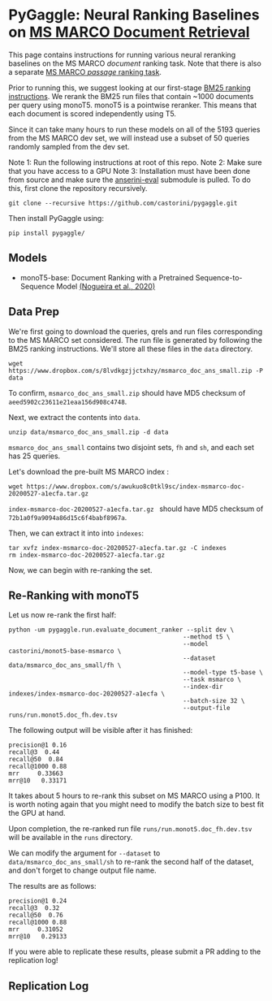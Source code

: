 # PyGaggle: Neural Ranking Baselines on [MS MARCO Document Retrieval](https://github.com/microsoft/TREC-2019-Deep-Learning)

This page contains instructions for running various neural reranking baselines on the MS MARCO *document* ranking task. 
Note that there is also a separate [MS MARCO *passage* ranking task](https://github.com/castorini/pygaggle/blob/master/docs/experiments-msmarco-passage.md).

Prior to running this, we suggest looking at our first-stage [BM25 ranking instructions](https://github.com/castorini/anserini/blob/master/docs/experiments-msmarco-doc.md).
We rerank the BM25 run files that contain ~1000 documents per query using monoT5.
monoT5 is a pointwise reranker. This means that each document is scored independently using T5.

Since it can take many hours to run these models on all of the 5193 queries from the MS MARCO dev set, we will instead use a subset of 50 queries randomly sampled from the dev set. 

Note 1: Run the following instructions at root of this repo.
Note 2: Make sure that you have access to a GPU
Note 3: Installation must have been done from source and make sure the [anserini-eval](https://github.com/castorini/anserini-eval) submodule is pulled. 
To do this, first clone the repository recursively.

```
git clone --recursive https://github.com/castorini/pygaggle.git
```

Then install PyGaggle using:

```
pip install pygaggle/
```

## Models

+ monoT5-base: Document Ranking with a Pretrained Sequence-to-Sequence Model [(Nogueira et al., 2020)](https://arxiv.org/pdf/2003.06713.pdf)

## Data Prep

We're first going to download the queries, qrels and run files corresponding to the MS MARCO set considered. The run file is generated by following the BM25 ranking instructions. We'll store all these files in the `data` directory.

```
wget https://www.dropbox.com/s/8lvdkgzjjctxhzy/msmarco_doc_ans_small.zip -P data
```

To confirm, `msmarco_doc_ans_small.zip` should have MD5 checksum of `aeed5902c23611e21eaa156d908c4748`.

Next, we extract the contents into `data`. 

```
unzip data/msmarco_doc_ans_small.zip -d data
```

`msmarco_doc_ans_small` contains two disjoint sets, `fh` and `sh`, and each set has 25 queries.

Let's download the pre-built MS MARCO index :

```
wget https://www.dropbox.com/s/awukuo8c0tkl9sc/index-msmarco-doc-20200527-a1ecfa.tar.gz
```

`index-msmarco-doc-20200527-a1ecfa.tar.gz ` should have MD5 checksum of `72b1a0f9a9094a86d15c6f4babf8967a`.

Then, we can extract it into into `indexes`:

```
tar xvfz index-msmarco-doc-20200527-a1ecfa.tar.gz -C indexes
rm index-msmarco-doc-20200527-a1ecfa.tar.gz
```

Now, we can begin with re-ranking the set.

## Re-Ranking with monoT5

Let us now re-rank the first half:

```
python -um pygaggle.run.evaluate_document_ranker --split dev \
                                                --method t5 \
                                                --model castorini/monot5-base-msmarco \
                                                --dataset data/msmarco_doc_ans_small/fh \
                                                --model-type t5-base \
                                                --task msmarco \
                                                --index-dir indexes/index-msmarco-doc-20200527-a1ecfa \
                                                --batch-size 32 \
                                                --output-file runs/run.monot5.doc_fh.dev.tsv
```

The following output will be visible after it has finished:

```
precision@1 0.16
recall@3  0.44
recall@50  0.84
recall@1000 0.88
mrr     0.33663
mrr@10   0.33171
```

It takes about 5 hours to re-rank this subset on MS MARCO using a P100. 
It is worth noting again that you might need to modify the batch size to best fit the GPU at hand.

Upon completion, the re-ranked run file `runs/run.monot5.doc_fh.dev.tsv` will be available in the `runs` directory.

We can modify the argument for `--dataset` to `data/msmarco_doc_ans_small/sh` to re-rank the second half of the dataset, and don't forget to change output file name.

The results are as follows:

```
precision@1 0.24
recall@3  0.32
recall@50  0.76
recall@1000 0.88
mrr     0.31052
mrr@10   0.29133
```




If you were able to replicate these results, please submit a PR adding to the replication log!


## Replication Log
